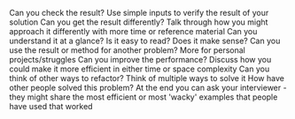 Can you check the result?
    Use simple inputs to verify the result of your solution
Can you get the result differently?
    Talk through how you might approach it differently with more time or reference material
Can you understand it at a glance?
    Is it easy to read?
    Does it make sense?
Can you use the result or method for another problem? 
    More for personal projects/struggles
Can you improve the performance?
    Discuss how you could make it more efficient in either time or space complexity
Can you think of other ways to refactor?
    Think of multiple ways to solve it
How have other people solved this problem?
    At the end you can ask your interviewer - they might share the most efficient or most 'wacky' examples that people have used that worked
